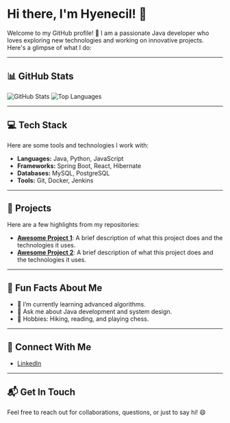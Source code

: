 
# Hi there, I'm Hyenecil! 👋

Welcome to my GitHub profile! 🚀 I am a passionate Java developer who loves exploring new technologies and working on innovative projects. Here's a glimpse of what I do:

---

## 📊 GitHub Stats
![GitHub Stats](https://github-readme-stats.vercel.app/api?username=hyenicil&show_icons=true&theme=radical)
![Top Languages](https://github-readme-stats.vercel.app/api/top-langs/?username=hyenicil&layout=compact&theme=radical)

---

## 💻 Tech Stack
Here are some tools and technologies I work with:

- **Languages:** Java, Python, JavaScript
- **Frameworks:** Spring Boot, React, Hibernate
- **Databases:** MySQL, PostgreSQL
- **Tools:** Git, Docker, Jenkins

---

## 🚀 Projects
Here are a few highlights from my repositories:

- [**Awesome Project 1**](https://github.com/hyenicil/awesome-project-1): A brief description of what this project does and the technologies it uses.
- [**Awesome Project 2**](https://github.com/hyenecil/awesome-project-2): A brief description of what this project does and the technologies it uses.

---

## 🌟 Fun Facts About Me
- 🌱 I’m currently learning advanced algorithms.
- 💬 Ask me about Java development and system design.
- 🧗 Hobbies: Hiking, reading, and playing chess.

---

## 🔗 Connect With Me
- [LinkedIn](https://www.linkedin.com/in/h%C3%BCseyin-mercimek-999939178/)
---

## 📬 Get In Touch
Feel free to reach out for collaborations, questions, or just to say hi! 😄

